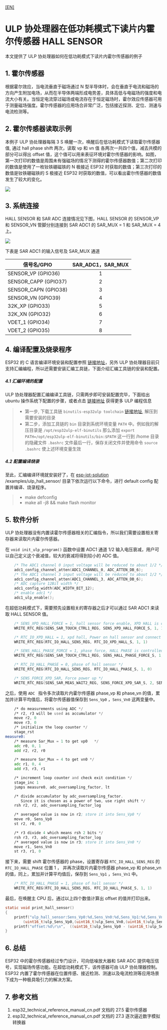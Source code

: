 [[EN]](./readme_en.md)
# ULP 协处理器在低功耗模式下读片内霍尔传感器 HALL SENSOR
本文提供了 ULP 协处理器如何在低功耗模式下读片内霍尔传感器的例子  

## 1. 霍尔传感器
根据霍尔效应，当电流垂直于磁场通过 N 型半导体时，会在垂直于电流和磁场的方向产生附加电场，从而在半导体两端形成电势差，具体高低与电磁场的强度和电流大小有关。当恒定电流穿过磁场或电流存在于恒定磁场时，霍尔效应传感器可用于测量磁场强度。霍尔传感器的应用场合非常广泛，包括接近探测、定位、测速与电流检测等。

## 2. 霍尔传感器读取示例
本例子 ULP 协处理器每隔 3 S 唤醒一次，唤醒后在低功耗模式下读取霍尔传感器值, 通过 hall phase shift 两次，读取 vp 和 vn 值 各两次一共四个值，减去共模的部分可以得出 offset 值，这个值可以用来表征环境对霍尔传感器的影响。如图，第一次打印的数值是周围未有强磁场的情况下测得的霍尔传感器数值；第二次打印的数值是使用了一枚钕铁硼磁铁的 N 极接近 ESP32 时获取的数值；第三次打印的数值是钕铁硼磁铁的 S 极接近 ESP32 时获取的数值，可以看出霍尔传感器的数值发生了较大的变化。

![](../../../documents/_static/ulp_hall_sensor/hall_sensor.png)

## 3. 系统连接
 HALL SENSOR 和 SAR ADC 连接情况见下图，HALL SENSOR 的 SENSOR_VP 和 SENSOR_VN 管脚分别连接到 SAR ADC1 的 SAR_MUX = 1 和 SAR_MUX = 4 上。

![](../../../documents/_static/ulp_hall_sensor/sar_adc.png)

下表是 SAR ADC1 的输入信号及 SAR_MUX 通道

|信号名/GPIO|SAR_ADC1，SAR_MUX|
|---|:---:|
|SENSOR_VP (GPIO36)|1|
|SENSOR_CAPP (GPIO37)|2|
|SENSOR_CAPN (GPIO38)|3|
|SENSOR_VN (GPIO39)|4|
|32K_XP (GPIO33)|5|
|32K_XN (GPIO32)|6|
|VDET_1 (GPIO34)|7|
|VDET_2 (GPIO35)|8	|


## 4. 编译配置及烧录程序
ESP32 的 C 语言编译环境安装和配置参照 [链接地址](https://docs.espressif.com/projects/esp-idf/en/latest/get-started/index.html#setup-toolchain)，另外 ULP 协处理器目前只支持汇编编程，所以还需要安装汇编工具链，下面介绍汇编工具链的安装和配置。
##### 4.1 汇编环境的配置
ULP 协处理器配置汇编编译工具链，只需两步即可安装配置完毕，下面给出 ubuntu 操作系统下配置的步骤，或者点击 [链接地址](http://docs.espressif.com/projects/esp-idf/en/latest/api-guides/ulp.html) 获得更多 ULP 编程信息
>* 第一步, 下载工具链 `binutils-esp32ulp toolchain`  [链接地址]( https://github.com/espressif/binutils-esp32ulp/wiki#downloads), 解压到需要安装的目录
>* 第二步，添加工具链的 `bin` 目录到系统环境变量 `PATH` 中。例如我的解压目录是 `/opt/esp32ulp-elf-binutils` 那么添加 `export PATH=/opt/esp32ulp-elf-binutils/bin:$PATH` 这一行到 /home 目录的隐藏文件 `.bashrc` 文件最后一行，保存关闭文件并使用命令 `source .bashrc` 使上述环境变量生效

##### 4.2 配置编译烧录
至此，汇编编译环境就安装好了，在 [esp-iot-solution](https://github.com/espressif/esp-iot-solution) /examples/ulp_hall_sensor/ 目录下依次运行以下命令，进行 default config 配置并编译、烧录程序。
>* make defconfig
>* make all -j8 && make flash monitor

## 5. 软件分析
ULP 协处理器没有内置读霍尔传感器相关的汇编指令，所以我们需要设置相关寄存器来读取片内霍尔传感器。

在 ` void init_ulp_program() ` 函数中设置 ADC1 通道 1/2 输入电压衰减，用户可以自己定义这个衰减值，较大的衰减将得到较小的 ADC 值。
```C
    /* The ADC1 channel 0 input voltage will be reduced to about 1/2 */
    adc1_config_channel_atten(ADC1_CHANNEL_0, ADC_ATTEN_DB_6);
    /* The ADC1 channel 3 input voltage will be reduced to about 1/2 */
    adc1_config_channel_atten(ADC1_CHANNEL_3, ADC_ATTEN_DB_6);
    /* ADC capture 12Bit width */
    adc1_config_width(ADC_WIDTH_BIT_12);
    /* enable adc1 */
    adc1_ulp_enable();                 
```

在超低功耗模式下，需要预先设置相关的寄存器之后才可以通过 SAR ADC1 来读取 HALL SENSOR 值。
```C
	/* SENS_XPD_HALL_FORCE = 1, hall sensor force enable, XPD HALL is controlled by SW */
	WRITE_RTC_REG(SENS_SAR_TOUCH_CTRL1_REG, SENS_XPD_HALL_FORCE_S, 1, 1)

	/* RTC_IO_XPD_HALL = 1, xpd hall, Power on hall sensor and connect to VP and VN */
	WRITE_RTC_REG(RTC_IO_HALL_SENS_REG, RTC_IO_XPD_HALL_S, 1, 1)

	/* SENS_HALL_PHASE_FORCE = 1, phase force, HALL PHASE is controlled by SW */
	WRITE_RTC_REG(SENS_SAR_TOUCH_CTRL1_REG, SENS_HALL_PHASE_FORCE_S, 1, 1)

	/* RTC_IO_HALL_PHASE = 0, phase of hall sensor */
	WRITE_RTC_REG(RTC_IO_HALL_SENS_REG, RTC_IO_HALL_PHASE_S, 1, 0)

	/* SENS_FORCE_XPD_SAR, Force power up */
	WRITE_RTC_REG(SENS_SAR_MEAS_WAIT2_REG, SENS_FORCE_XPD_SAR_S, 2, SENS_FORCE_XPD_SAR_PU)
```

之后，使用 `ADC ` 指令多次读取片内霍尔传感器 phase_vp 和 phase_vn 的值，累加并计算平均值后，将霍尔传感器值保存到 `Sens_Vp0` ，`Sens_Vn0` 这两变量中。
```asm
	/* do measurements using ADC */
	/* r2, r3 will be used as accumulator */
	move r2, 0
	move r3, 0	
	/* initialize the loop counter */
	stage_rst
measure0:
	/* measure Sar_Mux = 1 to get vp0   */
	adc r0, 0, 1
	add r2, r2, r0

	/* measure Sar_Mux = 4 to get vn0 */
	adc r1, 0, 4
	add r3, r3, r1

	/* increment loop counter and check exit condition */
	stage_inc 1
	jumps measure0, adc_oversampling_factor, lt

	/* divide accumulator by adc_oversampling_factor.
	   Since it is chosen as a power of two, use right shift */
	rsh r2, r2, adc_oversampling_factor_log

	/* averaged value is now in r2; store it into Sens_Vp0 */
	move r0, Sens_Vp0
	st r2, r0, 0

	/* r3 divide 4 which means rsh 2 bits */
	rsh r3, r3, adc_oversampling_factor_log
	/* averaged value is now in r3; store it into Sens_Vn0 */
	move r1, Sens_Vn0
	st r3, r1, 0
```

接下来，需要 shift 霍尔传感器的 phase，设置寄存器 `RTC_IO_HALL_SENS_REG` 的 `RTC_IO_HALL_PHASE` 位置 1 ， 并再次读取片内霍尔传感器 phase_vp 和 phase_vn 的值，同上，累加并计算平均值后，保存到 `Sens_Vp1` ，`Sens_Vn1` 中。
```C
	/* RTC_IO_HALL_PHASE = 1, phase of hall sensor */
	WRITE_RTC_REG(RTC_IO_HALL_SENS_REG, RTC_IO_HALL_PHASE_S, 1, 1)
```

最后，在唤醒主 CPU 后，通过以上四个数值计算出 offset 的值并打印出来。
```C
static void print_hall_sensor()
{
    printf("ulp_hall_sensor:Sens_Vp0:%d,Sens_Vn0:%d,Sens_Vp1:%d,Sens_Vn1:%d\r\n",
        (uint16_t)ulp_Sens_Vp0,(uint16_t)ulp_Sens_Vn0,(uint16_t)ulp_Sens_Vp1,(uint16_t)ulp_Sens_Vn1);  
    printf("offset:%d\r\n",  ((uint16_t)ulp_Sens_Vp0 - (uint16_t)ulp_Sens_Vp1) - ((uint16_t)ulp_Sens_Vn0 - (uint16_t)ulp_Sens_Vn1));
}
```


## 6. 总结
ESP32 中的霍尔传感器经过专门设计，可向低噪放大器和 SAR ADC 提供电压信号，实现磁场传感功能。在超低功耗模式下，该传感器可由 ULP 协处理器控制。ESP32 内置了霍尔传感器在位置传感、接近检测、测速以及电流检测等应用场景下成为一种极具吸引力的解决方案。

## 7. 参考文档
1. esp32_technical_reference_manual_cn.pdf 文档的 27.5 霍尔传感器
2. esp32_technical_reference_manual_cn.pdf 文档的 27.3 逐次逼近数字模拟转换器

 